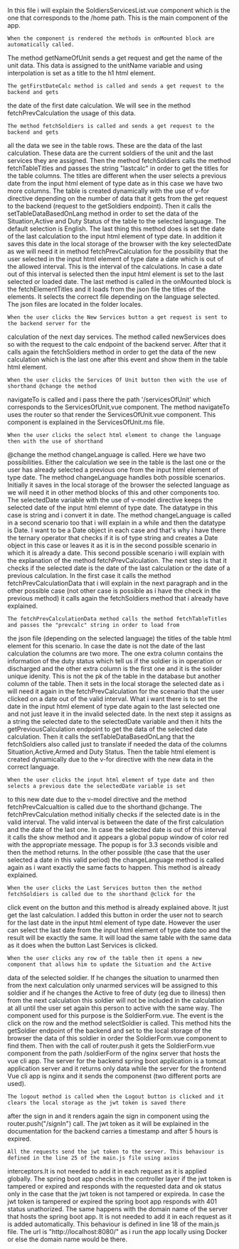 In this file i will explain the SoldiersServicesList.vue component which is the one that
corresponds to the /home path. This is the main component of the app.

	When the component is rendered the methods in onMounted block are automatically called.
The method getNameOfUnit sends a get request and get the name of the unit data. This data
is assigned to the unitName variable and using interpolation is set as a title to the h1 html
element. 

	The getFirstDateCalc method is called and sends a get request to the backend and gets
the date of the first date calculation. We will see in the method fetchPrevCalculation the usage 
of this data. 

	The method fetchSoldiers is called and sends a get request to the backend and gets
all the data we see in the table rows. These are the data of the last calculation. These data are
the current soldiers of the unit and the last services they are assigned. Then the method fetchSoldiers 
calls the method fetchTableTitles and passes the string "lastcalc" in order to get the titles for the 
table columns. The titles are different when the user selects a previous date from the input html
element of type date as in this case we have two more columns. The table is created dynamically 
with the use of v-for directive depending on the number of data that it gets from the get request to 
the backend (request to the getSoldiers endpoint). Then it calls the setTableDataBasedOnLang method 
in order to set the data of the Situation,Active and Duty Status of the table to the selected language. 
The default selection is English. The last thing this method does is set the date of the last calculation
to the input html element of type date. In addition it saves this date in the local storage of the 
browser with the key selectedDate as we will need it in method fetchPrevCalculation for the possibility
that the user selected in the input html element of type date a date which is out of the allowed interval.
This is the interval of the calculations. In case a date out of this interval is selected then the input
html element is set to the last selected or loaded date. The last method is called in the onMounted block
is the fetchElementTitles and it loads from the json file the titles of the elements. It selects the correct
file depending on the language selected. The json files are located in the folder locales.

	When the user clicks the New Services button a get request is sent to the backend server for the
calculation of the next day services. The method called newServices does so with the request to the calc
endpoint of the backend server. After that it calls again the fetchSoldiers method in order to get the
data of the new calculation which is the last one after this event and show them in the table html element.

	When the user clicks the Services Of Unit button then with the use of shorthand @change the method
navigateTo is called and i pass there the path '/servicesOfUnit' which corresponds to the ServicesOfUnit,vue
component. The method navigateTo uses the router so that render the ServicesOfUnit.vue component. This component
is explained in the ServicesOfUnit.ms file.

	When the user clicks the select html element to change the language then with the use of shorthand
@change the method changeLanguage is called. Here we have two possibilities. Either the calculation we see in the
table is the last one or the user has already selected a previous one from the input html element of type date. The method
changeLanguage handles both possible scenarios. Initially it saves in the local storage of the browser the
selected language as we will need it in other method blocks of this and other components too. The selectedDate variable 
with the use of v-model directive keeps the selected date of the input html elemnt of type date. The datatype in this 
case is string and i convert it in date. The method changeLanguage is called in a second scenario too that i will explain 
in a while and then the datatype is Date. I want to be a Date object in each case and that's why i have there the ternary 
operator that checks if it is of type string and creates a Date object in this case or leaves it as it is in the second 
possible scenario in which it is already a date. This second possible scenario i will explain with the explanation of the 
method fetchPrevCalculation. The next step is that it checks if the selected date is the date of the last calculation or the
date of a previous calculation. In the first case it calls the method fetchPrevCalculationData that i will explain in the next
paragraph and in the other possible case (not other case is possible as i have the check in the previous method) it calls again
the fetchSoldiers method that i already have explained. 

	The fetchPrevCalculationData method calls the method fetchTableTitles and passes the "prevcalc" string in order to load from
the json file (depending on the selected language) the titles of the table html element for this scenario. In case the date is not
the date of the last calculation the columns are two more. The one extra column contains the information of the duty status which tell
us if the soldier is in operation or discharged and the other extra column is the first one and it is the solider unique idenity. This
is not the pk of the table in the database but another column of the table. Then it sets in the local storage the selected date as 
i will need it again in the fetchPrevCalculation for the scenario that the user clicked on a date out of the valid interval. What i want
there is to set the date in the input html element of type date again to the last selected one and not just leave it in the invalid
selected date. In the next step it assigns as a string the selected date to the selectedDate variable and then it hits the 
getPreviousCalculation endpoint to get the data of the selected date calculation. Then it calls the setTableDataBasedOnLang that the
fetchSoldiers also called just to translate if needed the data of the columns Situation,Active,Armed and Duty Status. Then the
table html element is created dynamically due to the v-for directive with the new data in the correct language. 

	When the user clicks the input html element of type date and then selects a previous date the selectedDate variable is set
to this new date due to the v-model directive and the method fetchPrevCalcualtion is called due to the shorthand @change. The 
fetchPrevCalculation method initially checks if the selected date is in the valid interval. The valid interval is between the date
of the first calculation and the date of the last one. In case the selected date is out of this interval it calls the show method
and it appears a global popup window of color red with the appropriate message. The popup is for 3.3 seconds visible and then the method
returns. In the other possible (the case that the user selected a date in this valid period) the changeLanguage method
is called again as i want exactly the same facts to happen. This method is already explained.  

	When the user clicks the Last Services button then the method fetchSoldiers is called due to the shorthand @click for the
click event on the button and this method is already explained above. It just get the last calculation. I added this button in order
the user not to search for the last date in the input html element of type date. However the user can select the last date from the
input html element of type date too and the result will be exactly the same. It will load the same table with the same data as it does
when the button Last Services is clicked.

	When the user clicks any row of the table then it opens a new component that allows him to update the Situation and the Active
data of the selected soldier. If he changes the situation to unarmed then from the next calculation only unarmed services will be
assigned to this soldier and if he changes the Active to free of duty (eg due to illness) then from the next calculation this soldier
will not be included in the calculation at all until the user set again this person to active with the same way. The component used
for this purpose is the SoldierForm.vue. The event is the click on the row and the method selectSoldier is called. This method hits
the getSoldier endpoint of the backend and set to the local storage of the browser the data of this soldier in order the SoldierForm.vue
component to find them. Then with the call of router.push it gets the SoldierForm.vue component from the path /soldierForm of the
nginx server that hosts the vue cli app. The server for the backend spring boot application is a tomcat application server and it
returns only data while the server for the frontend Vue cli app is nginx and it sends the componenst (two different ports are used).

	The logout method is called when the Logout button is clicked and it clears the local storage as the jwt token is saved there
after the sign in and it renders again the sign in component using the router.push("/signIn") call. The jwt token as it will be explained
in the documentation for the backend carries a timestamp and after 5 hours is expired.

	All the requests send the jwt token to the server. This behaviour is defined in the line 25 of the main.js file using axios 
interceptors.It is not needed to add it in each request as it is applied globally. The spring boot app checks in the controller layer 
if the jwt token is tampered or expired and responds with the requested data and ok status only in the case that the jwt token is not 
tampered or expireda. In case the jwt token is tampered or expired the spring boot app responds with 401 status unathorized. The same 
happens with the domain name of the server that hosts the spring boot app. It is not needed to add it in each request as it is added 
automatically. This behaviour is defined in line 18 of the main.js file. The url is "http://localhost:8080/" as i run the app locally 
using Docker or else the domain name would be there.
